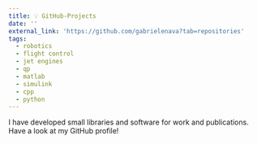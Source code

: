 ```yaml
---
title: 💡 GitHub-Projects
date: ''
external_link: 'https://github.com/gabrielenava?tab=repositories' 
tags:
  - robotics
  - flight control
  - jet engines
  - qp
  - matlab
  - simulink
  - cpp
  - python
---
```


I have developed small libraries and software for work and publications. Have a look at my GitHub profile!

<!--more-->

